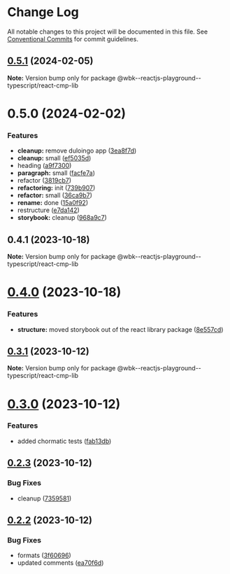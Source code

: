 # Change Log

All notable changes to this project will be documented in this file.
See [Conventional Commits](https://conventionalcommits.org) for commit guidelines.

## [0.5.1](https://github.com/paulAlexSerban/wbk--reactjs-playground--typescript/compare/@wbk--reactjs-playground--typescript/react-cmp-lib@0.5.0...@wbk--reactjs-playground--typescript/react-cmp-lib@0.5.1) (2024-02-05)

**Note:** Version bump only for package @wbk--reactjs-playground--typescript/react-cmp-lib

# 0.5.0 (2024-02-02)

### Features

-   **cleanup:** remove duloingo app ([3ea8f7d](https://github.com/paulAlexSerban/wbk--reactjs-playground--typescript/commit/3ea8f7d47da9759c9ea8f62599a8aa4250b38c3c))
-   **cleanup:** small ([ef5035d](https://github.com/paulAlexSerban/wbk--reactjs-playground--typescript/commit/ef5035dd88231efce920b3a5ed7e94acaaa02811))
-   heading ([a9f7300](https://github.com/paulAlexSerban/wbk--reactjs-playground--typescript/commit/a9f7300df1e69167ada74ff161798555b3727750))
-   **paragraph:** small ([facfe7a](https://github.com/paulAlexSerban/wbk--reactjs-playground--typescript/commit/facfe7ab7847f8af286e46fee916ac950d709ff5))
-   refactor ([3819cb7](https://github.com/paulAlexSerban/wbk--reactjs-playground--typescript/commit/3819cb7dabfd32836e6acd0d5a8089b467ea5985))
-   **refactoring:** init ([739b907](https://github.com/paulAlexSerban/wbk--reactjs-playground--typescript/commit/739b9078aa89501f101b009f87f09b49054815c0))
-   **refactor:** small ([36ca9b7](https://github.com/paulAlexSerban/wbk--reactjs-playground--typescript/commit/36ca9b7dfff9673b918f52a9f80790f6d27cf44d))
-   **rename:** done ([15a0f92](https://github.com/paulAlexSerban/wbk--reactjs-playground--typescript/commit/15a0f92f47690da6021269d43d7489cb72cdc514))
-   restructure ([e7da142](https://github.com/paulAlexSerban/wbk--reactjs-playground--typescript/commit/e7da1422fa1001435ee4f7e086684e2ce2a65276))
-   **storybook:** cleanup ([968a9c7](https://github.com/paulAlexSerban/wbk--reactjs-playground--typescript/commit/968a9c70db907e0e757ec6b2e2f9a1c032354bf2))

## 0.4.1 (2023-10-18)

**Note:** Version bump only for package @wbk--reactjs-playground--typescript/react-cmp-lib

# [0.4.0](https://github.com/paulAlexSerban/wbk--reactjs-playground--typescript/compare/@wbk--reactjs-playground--typescript/react-cmp-lib@0.3.1...@wbk--reactjs-playground--typescript/react-cmp-lib@0.4.0) (2023-10-18)

### Features

-   **structure:** moved storybook out of the react library package ([8e557cd](https://github.com/paulAlexSerban/wbk--reactjs-playground--typescript/commit/8e557cdce96bd430df38d3da4460df4774b79b3d))

## [0.3.1](https://github.com/paulAlexSerban/wbk--reactjs-playground--typescript/compare/@wbk--reactjs-playground--typescript/react-cmp-lib@0.3.0...@wbk--reactjs-playground--typescript/react-cmp-lib@0.3.1) (2023-10-12)

**Note:** Version bump only for package @wbk--reactjs-playground--typescript/react-cmp-lib

# [0.3.0](https://github.com/paulAlexSerban/wbk--reactjs-playground--typescript/compare/@wbk--reactjs-playground--typescript/react-cmp-lib@0.2.3...@wbk--reactjs-playground--typescript/react-cmp-lib@0.3.0) (2023-10-12)

### Features

-   added chormatic tests ([fab13db](https://github.com/paulAlexSerban/wbk--reactjs-playground--typescript/commit/fab13db64d15606ec3e1bee1ac658c7b21827ee9))

## [0.2.3](https://github.com/paulAlexSerban/wbk--reactjs-playground--typescript/compare/@wbk--reactjs-playground--typescript/react-cmp-lib@0.2.2...@wbk--reactjs-playground--typescript/react-cmp-lib@0.2.3) (2023-10-12)

### Bug Fixes

-   cleanup ([7359581](https://github.com/paulAlexSerban/wbk--reactjs-playground--typescript/commit/735958170f11f71fccdae07f851dce5aa62f477a))

## [0.2.2](https://github.com/paulAlexSerban/wbk--reactjs-playground--typescript/compare/@wbk--reactjs-playground--typescript/react-cmp-lib@0.2.1...@wbk--reactjs-playground--typescript/react-cmp-lib@0.2.2) (2023-10-12)

### Bug Fixes

-   formats ([3f60696](https://github.com/paulAlexSerban/wbk--reactjs-playground--typescript/commit/3f6069645d1ccb4d85fedfffabfbcd396a619bde))
-   updated comments ([ea70f6d](https://github.com/paulAlexSerban/wbk--reactjs-playground--typescript/commit/ea70f6d7acd23748d9dac8b44fe7d12f492febd8))
